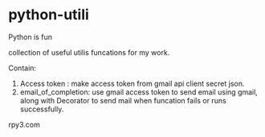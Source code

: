 # python-utili
Python is fun

collection of useful utilis funcations for my work.

Contain:
1. Access token : make access token from gmail api client secret json.
2. email_of_completion: use gmail access token to send email using gmail, along with Decorator
to send mail when funcation fails or runs successfully. 

rpy3.com
